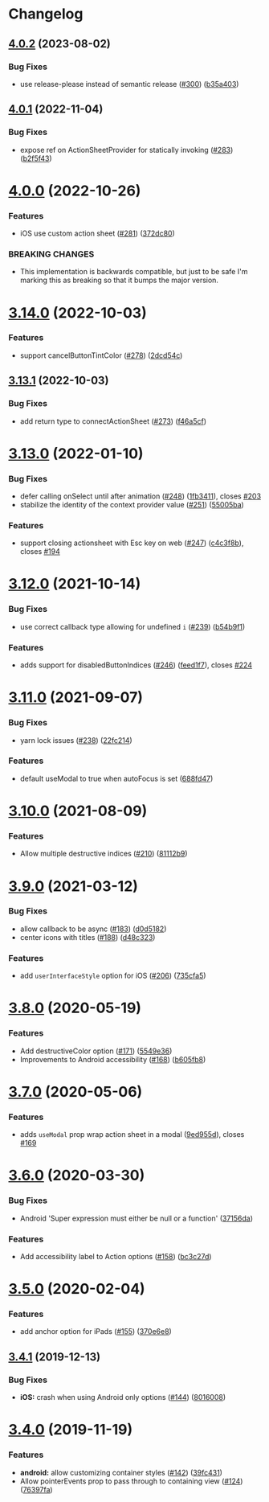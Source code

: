 # Changelog

## [4.0.2](https://github.com/expo/react-native-action-sheet/compare/v4.0.1...v4.0.2) (2023-08-02)


### Bug Fixes

* use release-please instead of semantic release ([#300](https://github.com/expo/react-native-action-sheet/issues/300)) ([b35a403](https://github.com/expo/react-native-action-sheet/commit/b35a403a213d596252ec5e8a20db5291396fafc0))

## [4.0.1](https://github.com/expo/react-native-action-sheet/compare/v4.0.0...v4.0.1) (2022-11-04)


### Bug Fixes

* expose ref on ActionSheetProvider for statically invoking ([#283](https://github.com/expo/react-native-action-sheet/issues/283)) ([b2f5f43](https://github.com/expo/react-native-action-sheet/commit/b2f5f433ff2070c77fdd62b273d2d80e636efd3a))

# [4.0.0](https://github.com/expo/react-native-action-sheet/compare/v3.14.0...v4.0.0) (2022-10-26)


### Features

* iOS use custom action sheet ([#281](https://github.com/expo/react-native-action-sheet/issues/281)) ([372dc80](https://github.com/expo/react-native-action-sheet/commit/372dc8065006a4da510ef5f31c27225d14a71ff3))


### BREAKING CHANGES

* This implementation is backwards compatible, but just to be safe I'm marking this as breaking so that it bumps the major version.

# [3.14.0](https://github.com/expo/react-native-action-sheet/compare/v3.13.1...v3.14.0) (2022-10-03)


### Features

* support cancelButtonTintColor ([#278](https://github.com/expo/react-native-action-sheet/issues/278)) ([2dcd54c](https://github.com/expo/react-native-action-sheet/commit/2dcd54c56f35a64c66f8d9a7d09a9475801cf037))

## [3.13.1](https://github.com/expo/react-native-action-sheet/compare/v3.13.0...v3.13.1) (2022-10-03)


### Bug Fixes

* add return type to connectActionSheet ([#273](https://github.com/expo/react-native-action-sheet/issues/273)) ([f46a5cf](https://github.com/expo/react-native-action-sheet/commit/f46a5cfc473807478c558a733c8adb1440941017))

# [3.13.0](https://github.com/expo/react-native-action-sheet/compare/v3.12.0...v3.13.0) (2022-01-10)


### Bug Fixes

* defer calling onSelect until after animation ([#248](https://github.com/expo/react-native-action-sheet/issues/248)) ([1fb3411](https://github.com/expo/react-native-action-sheet/commit/1fb3411f575b4fa1cb762a804fc38cf3e2a5c73b)), closes [#203](https://github.com/expo/react-native-action-sheet/issues/203)
* stabilize the identity of the context provider value ([#251](https://github.com/expo/react-native-action-sheet/issues/251)) ([55005ba](https://github.com/expo/react-native-action-sheet/commit/55005ba0fb4bc6aff546390cf324619bf2e0ed2a))


### Features

* support closing actionsheet with Esc key on web ([#247](https://github.com/expo/react-native-action-sheet/issues/247)) ([c4c3f8b](https://github.com/expo/react-native-action-sheet/commit/c4c3f8b873d76ff40daf8d2061d9f43346a3577f)), closes [#194](https://github.com/expo/react-native-action-sheet/issues/194)

# [3.12.0](https://github.com/expo/react-native-action-sheet/compare/v3.11.0...v3.12.0) (2021-10-14)


### Bug Fixes

* use correct callback type allowing for undefined `i` ([#239](https://github.com/expo/react-native-action-sheet/issues/239)) ([b54b9f1](https://github.com/expo/react-native-action-sheet/commit/b54b9f16c251cb2ca5f1bd41ca7cc41b1393c6b3))


### Features

* adds support for disabledButtonIndices ([#246](https://github.com/expo/react-native-action-sheet/issues/246)) ([feed1f7](https://github.com/expo/react-native-action-sheet/commit/feed1f78b4c85855d48c1742fe9f8a67c0604609)), closes [#224](https://github.com/expo/react-native-action-sheet/issues/224)

# [3.11.0](https://github.com/expo/react-native-action-sheet/compare/v3.10.0...v3.11.0) (2021-09-07)


### Bug Fixes

* yarn lock issues ([#238](https://github.com/expo/react-native-action-sheet/issues/238)) ([22fc214](https://github.com/expo/react-native-action-sheet/commit/22fc2144b3ce3b5fc1892eefd86f484dc1af58e9))


### Features

* default useModal to true when autoFocus is set ([688fd47](https://github.com/expo/react-native-action-sheet/commit/688fd47227dab6994b59ed85af622cb04ebed220))

# [3.10.0](https://github.com/expo/react-native-action-sheet/compare/v3.8.0...v3.10.0) (2021-08-09)

### Features
* Allow multiple destructive indices ([#210](https://github.com/expo/react-native-action-sheet/issues/210)) ([81112b9](https://github.com/expo/react-native-action-sheet/commit/81112b9553dc34725e2708b02b64b7a5e5c57509))

# [3.9.0](https://github.com/expo/react-native-action-sheet/compare/v3.8.0...v3.9.0) (2021-03-12)


### Bug Fixes

* allow callback to be async ([#183](https://github.com/expo/react-native-action-sheet/issues/183)) ([d0d5182](https://github.com/expo/react-native-action-sheet/commit/d0d518278028556a80deec3d9b57c332b82ba28d))
* center icons with titles ([#188](https://github.com/expo/react-native-action-sheet/issues/188)) ([d48c323](https://github.com/expo/react-native-action-sheet/commit/d48c323e4563363c8683c427d1803e1ff4cddcb5))


### Features

* add `userInterfaceStyle` option for iOS ([#206](https://github.com/expo/react-native-action-sheet/issues/206)) ([735cfa5](https://github.com/expo/react-native-action-sheet/commit/735cfa54ba1bfd90139671489aca525fdbd59626))

# [3.8.0](https://github.com/expo/react-native-action-sheet/compare/v3.7.0...v3.8.0) (2020-05-19)


### Features

* Add destructiveColor option ([#171](https://github.com/expo/react-native-action-sheet/issues/171)) ([5549e36](https://github.com/expo/react-native-action-sheet/commit/5549e36a92d8afcc0ce2bf6a601e83209b5ce080))
* Improvements to Android accessibility ([#168](https://github.com/expo/react-native-action-sheet/issues/168)) ([b605fb8](https://github.com/expo/react-native-action-sheet/commit/b605fb8a3b6421c244f7f18d934bb5ea0753d461))

# [3.7.0](https://github.com/expo/react-native-action-sheet/compare/v3.6.0...v3.7.0) (2020-05-06)


### Features

* adds `useModal` prop wrap action sheet in a modal ([9ed955d](https://github.com/expo/react-native-action-sheet/commit/9ed955dbba7259cbcf5e31ef3d4ed091ae4a3145)), closes [#169](https://github.com/expo/react-native-action-sheet/issues/169)

# [3.6.0](https://github.com/expo/react-native-action-sheet/compare/v3.5.0...v3.6.0) (2020-03-30)


### Bug Fixes

* Android 'Super expression must either be null or a function' ([37156da](https://github.com/expo/react-native-action-sheet/commit/37156dacf114aa5146da153db9ee00c1aea8eaca))


### Features

* Add accessibility label to Action options ([#158](https://github.com/expo/react-native-action-sheet/issues/158)) ([bc3c27d](https://github.com/expo/react-native-action-sheet/commit/bc3c27d767a5657032b73f70aa1aacfea0481f66))

# [3.5.0](https://github.com/expo/react-native-action-sheet/compare/v3.4.1...v3.5.0) (2020-02-04)


### Features

* add anchor option for iPads ([#155](https://github.com/expo/react-native-action-sheet/issues/155)) ([370e6e8](https://github.com/expo/react-native-action-sheet/commit/370e6e855fbacbfc683cc6ab16304f26c159e6b5))

## [3.4.1](https://github.com/expo/react-native-action-sheet/compare/v3.4.0...v3.4.1) (2019-12-13)


### Bug Fixes

* **iOS:** crash when using Android only options ([#144](https://github.com/expo/react-native-action-sheet/issues/144)) ([8016008](https://github.com/expo/react-native-action-sheet/commit/8016008781cbe418dc03f04a324d5e5ef5bcdaa7))

# [3.4.0](https://github.com/expo/react-native-action-sheet/compare/v3.3.2...v3.4.0) (2019-11-19)


### Features

* **android:** allow customizing container styles ([#142](https://github.com/expo/react-native-action-sheet/issues/142)) ([39fc431](https://github.com/expo/react-native-action-sheet/commit/39fc431c97cb0ec03ab2a8386bd1b836d9f1cd2f))
* Allow pointerEvents prop to pass through to containing view ([#124](https://github.com/expo/react-native-action-sheet/issues/124)) ([76397fa](https://github.com/expo/react-native-action-sheet/commit/76397fa7c4bff7318780ac72600156d753fad3f0))
